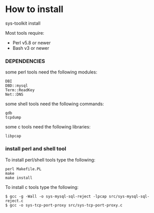 How to install
==============

sys-toolkit install

Most tools require:

   * Perl v5.8 or newer
   * Bash v3 or newer

### DEPENDENCIES

some perl tools need the following modules:

```
DBI
DBD::mysql
Term::ReadKey
Net::DNS
```

some shell tools need the following commands:

```
gdb
tcpdump
```

some c tools need the following libraries:

```
libpcap
```

### install perl and shell tool

To install perl/shell tools type the following:

```
perl Makefile.PL
make
make install
```

To install c tools type the following:

```
$ gcc -g -Wall -o sys-mysql-sql-reject -lpcap src/sys-mysql-sql-reject.c
$ gcc -o sys-tcp-port-proxy src/sys-tcp-port-proxy.c
```
